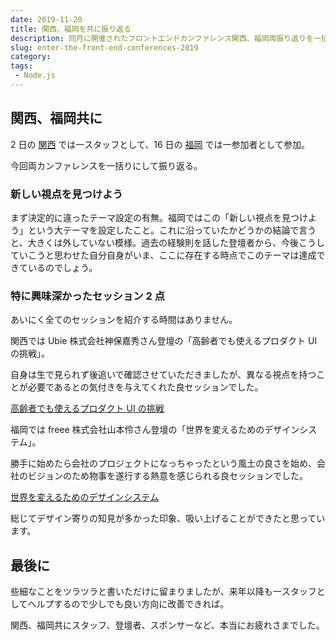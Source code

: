 ```yaml
---
date: 2019-11-20
title: 関西、福岡を共に振り返る
description: 同月に開催されたフロントエンドカンファレンス関西、福岡両振り返りを一括りするなんて、ご法度な。。笑
slug: enter-the-front-end-conferences-2019
category: 
tags: 
 - Node.js
---
```


## 関西、福岡共に

2 日の [関西](https://2019.kfug.jp/) では一スタッフとして、16 日の [福岡](https://frontend-conf.fukuoka.jp/) では一参加者として参加。

今回両カンファレンスを一括りにして振り返る。

### 新しい視点を見つけよう

まず決定的に違ったテーマ設定の有無。福岡ではこの「新しい視点を見つけよう」という大テーマを設定したこと。これに沿っていたかどうかの結論で言うと、大きくは外していない模様。過去の経験則を話した登壇者から、今後こうしていこうと思わせた自分自身がいま、ここに存在する時点でこのテーマは達成できているのでしょう。

### 特に興味深かったセッション 2 点

あいにく全てのセッションを紹介する時間はありません。

関西では Ubie 株式会社神保嘉秀さん登壇の「高齢者でも使えるプロダクト UI の挑戦」。

自身は生で見られず後追いで確認させていただきましたが、異なる視点を持つことが必要であるとの気付きを与えてくれた良セッションでした。

<a class="link-preview" href="https://speakerdeck.com/jmblog/designing-user-interfaces-for-the-elderly?slide=64">高齢者でも使えるプロダクト UI の挑戦</a>

福岡では freee 株式会社山本伶さん登壇の「世界を変えるためのデザインシステム」。

勝手に始めたら会社のプロジェクトになっちゃったという風土の良さを始め、会社のビジョンのため物事を遂行する熱意を感じられる良セッションでした。

<a class="link-preview" href="https://speakerdeck.com/ymrl/shi-jie-wobian-erutamefalsedezainsisutemu">世界を変えるためのデザインシステム</a>

総じてデザイン寄りの知見が多かった印象、吸い上げることができたと思っています。

## 最後に

些細なことをツラツラと書いただけに留まりましたが、来年以降も一スタッフとしてヘルプするので少しでも良い方向に改善できれば。

関西、福岡共にスタッフ、登壇者、スポンサーなど、本当にお疲れさまでした。
